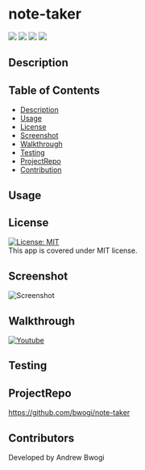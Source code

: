 # note-taker   
  <p align="left">
    <img src="https://img.shields.io/github/repo-size/bwogi/note-taker" />
    <img src="https://img.shields.io/github/languages/top/bwogi/note-taker"  />
    <img src="https://img.shields.io/github/issues/bwogi/note-taker" />
    <img src="https://img.shields.io/github/last-commit/bwogi/note-taker" >   
  </p>

  ## Description
  
  
 
  ## Table of Contents 
  * [Description](#description)
  * [Usage](#usage)
  * [License](#license)
  * [Screenshot](#screenshot)
  * [Walkthrough](#projectdemo)
  * [Testing](#testing)
  * [ProjectRepo](#projectrepo)
  * [Contribution](#contribution)
  
  ##  Usage
    

  ## License 
  [![License: MIT](https://img.shields.io/badge/License-MIT-yellow.svg)](https://opensource.org/licenses/MIT)<br />
  This app is covered under MIT license.
  
  ## Screenshot
   ![Screenshot](./screenshot.png)
  ## Walkthrough
  [![Youtube](https://img.youtube.com/vi/d2LD42Bx5Pk/0.jpg)](https://youtu.be/d2LD42Bx5Pk)
  ## Testing
    
  ## ProjectRepo 
  https://github.com/bwogi/note-taker
  ## Contributors
  Developed by Andrew Bwogi